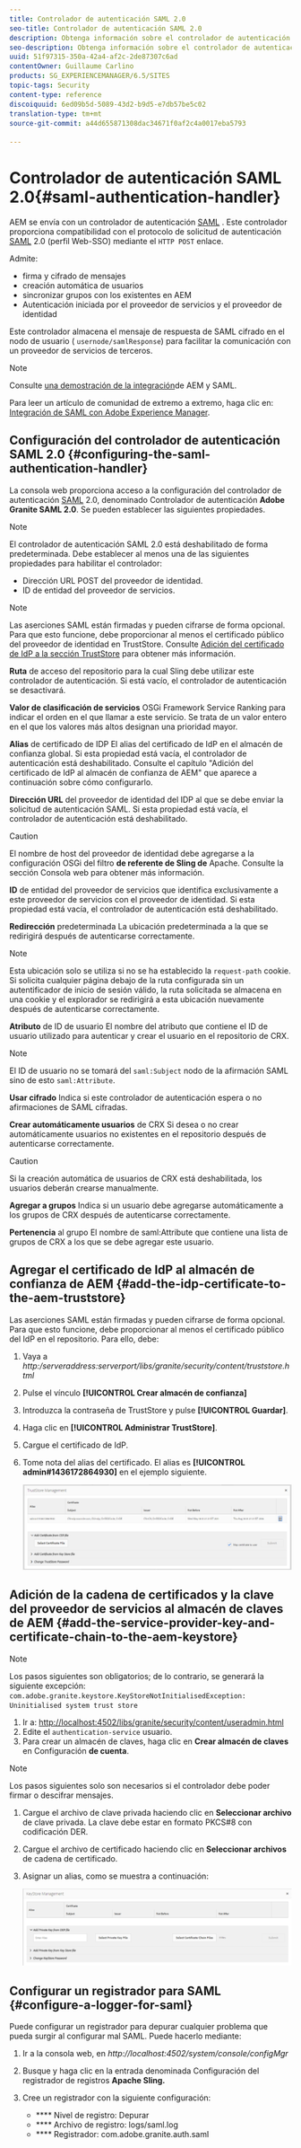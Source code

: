 ```yaml
---
title: Controlador de autenticación SAML 2.0
seo-title: Controlador de autenticación SAML 2.0
description: Obtenga información sobre el controlador de autenticación SAML 2.0 en AEM.
seo-description: Obtenga información sobre el controlador de autenticación SAML 2.0 en AEM.
uuid: 51f97315-350a-42a4-af2c-2de87307c6ad
contentOwner: Guillaume Carlino
products: SG_EXPERIENCEMANAGER/6.5/SITES
topic-tags: Security
content-type: reference
discoiquuid: 6ed09b5d-5089-43d2-b9d5-e7db57be5c02
translation-type: tm+mt
source-git-commit: a44d655871308dac34671f0af2c4a0017eba5793

---
```



# Controlador de autenticación SAML 2.0{#saml-authentication-handler}

AEM se envía con un controlador de autenticación [SAML](http://saml.xml.org/saml-specifications) . Este controlador proporciona compatibilidad con el protocolo de solicitud de autenticación [SAML](http://saml.xml.org/saml-specifications) 2.0 (perfil Web-SSO) mediante el `HTTP POST` enlace.

Admite:

* firma y cifrado de mensajes
* creación automática de usuarios
* sincronizar grupos con los existentes en AEM
* Autenticación iniciada por el proveedor de servicios y el proveedor de identidad

Este controlador almacena el mensaje de respuesta de SAML cifrado en el nodo de usuario ( `usernode/samlResponse`) para facilitar la comunicación con un proveedor de servicios de terceros.

>[!NOTE]
>
>Consulte [una demostración de la integración](https://helpx.adobe.com/cq/kb/saml-demo.html)de AEM y SAML.
>
>Para leer un artículo de comunidad de extremo a extremo, haga clic en: [Integración de SAML con Adobe Experience Manager](https://helpx.adobe.com/experience-manager/using/aem63_saml.html).

## Configuración del controlador de autenticación SAML 2.0 {#configuring-the-saml-authentication-handler}

La consola [](/help/sites-deploying/configuring-osgi.md) web proporciona acceso a la configuración del controlador de autenticación [SAML](http://saml.xml.org/saml-specifications) 2.0, denominado Controlador de autenticación **Adobe Granite SAML 2.0**. Se pueden establecer las siguientes propiedades.

>[!NOTE]
>
>El controlador de autenticación SAML 2.0 está deshabilitado de forma predeterminada. Debe establecer al menos una de las siguientes propiedades para habilitar el controlador:
>
>* Dirección URL POST del proveedor de identidad.
>* ID de entidad del proveedor de servicios.
>



>[!NOTE]
>
>Las aserciones SAML están firmadas y pueden cifrarse de forma opcional. Para que esto funcione, debe proporcionar al menos el certificado público del proveedor de identidad en TrustStore. Consulte [Adición del certificado de IdP a la sección TrustStore](/help/sites-administering/saml-2-0-authenticationhandler.md#add-the-idp-certificate-to-the-aem-truststore) para obtener más información.

**Ruta** de acceso del repositorio para la cual Sling debe utilizar este controlador de autenticación. Si está vacío, el controlador de autenticación se desactivará.

**Valor de clasificación de servicios** OSGi Framework Service Ranking para indicar el orden en el que llamar a este servicio. Se trata de un valor entero en el que los valores más altos designan una prioridad mayor.

**Alias** de certificado de IDP El alias del certificado de IdP en el almacén de confianza global. Si esta propiedad está vacía, el controlador de autenticación está deshabilitado. Consulte el capítulo &quot;Adición del certificado de IdP al almacén de confianza de AEM&quot; que aparece a continuación sobre cómo configurarlo.

**Dirección URL** del proveedor de identidad del IDP al que se debe enviar la solicitud de autenticación SAML. Si esta propiedad está vacía, el controlador de autenticación está deshabilitado.

>[!CAUTION]
>
>El nombre de host del proveedor de identidad debe agregarse a la configuración OSGi del filtro **de referente de Sling de** Apache. Consulte la sección Consola [](/help/sites-deploying/configuring-osgi.md) web para obtener más información.

**ID** de entidad del proveedor de servicios que identifica exclusivamente a este proveedor de servicios con el proveedor de identidad. Si esta propiedad está vacía, el controlador de autenticación está deshabilitado.

**Redirección** predeterminada La ubicación predeterminada a la que se redirigirá después de autenticarse correctamente.

>[!NOTE]
>
>Esta ubicación solo se utiliza si no se ha establecido la `request-path` cookie. Si solicita cualquier página debajo de la ruta configurada sin un autentificador de inicio de sesión válido, la ruta solicitada se almacena en una cookie
>y el explorador se redirigirá a esta ubicación nuevamente después de autenticarse correctamente.

**Atributo** de ID de usuario El nombre del atributo que contiene el ID de usuario utilizado para autenticar y crear el usuario en el repositorio de CRX.

>[!NOTE]
>
>El ID de usuario no se tomará del `saml:Subject` nodo de la afirmación SAML sino de esto `saml:Attribute`.

**Usar cifrado** Indica si este controlador de autenticación espera o no afirmaciones de SAML cifradas.

**Crear automáticamente usuarios** de CRX Si desea o no crear automáticamente usuarios no existentes en el repositorio después de autenticarse correctamente.

>[!CAUTION]
>
>Si la creación automática de usuarios de CRX está deshabilitada, los usuarios deberán crearse manualmente.

**Agregar a grupos** Indica si un usuario debe agregarse automáticamente a los grupos de CRX después de autenticarse correctamente.

**Pertenencia** al grupo El nombre de saml:Attribute que contiene una lista de grupos de CRX a los que se debe agregar este usuario.

## Agregar el certificado de IdP al almacén de confianza de AEM {#add-the-idp-certificate-to-the-aem-truststore}

Las aserciones SAML están firmadas y pueden cifrarse de forma opcional. Para que esto funcione, debe proporcionar al menos el certificado público del IdP en el repositorio. Para ello, debe:

1. Vaya a *http:/serveraddress:serverport/libs/granite/security/content/truststore.html*
1. Pulse el vínculo **[!UICONTROL Crear almacén de confianza]**
1. Introduzca la contraseña de TrustStore y pulse **[!UICONTROL Guardar]**.
1. Haga clic en **[!UICONTROL Administrar TrustStore]**.
1. Cargue el certificado de IdP.
1. Tome nota del alias del certificado. El alias es **[!UICONTROL admin#1436172864930]** en el ejemplo siguiente.

   ![chlimage_1-372](assets/chlimage_1-372.png)

## Adición de la cadena de certificados y la clave del proveedor de servicios al almacén de claves de AEM {#add-the-service-provider-key-and-certificate-chain-to-the-aem-keystore}

>[!NOTE]
>
>Los pasos siguientes son obligatorios; de lo contrario, se generará la siguiente excepción: `com.adobe.granite.keystore.KeyStoreNotInitialisedException: Uninitialised system trust store`

1. Ir a: [http://localhost:4502/libs/granite/security/content/useradmin.html](http://localhost:4502/libs/granite/security/content/useradmin.html)
1. Edite el `authentication-service` usuario.
1. Para crear un almacén de claves, haga clic en **Crear almacén de claves** en Configuración **de cuenta**.

>[!NOTE]
>
>Los pasos siguientes solo son necesarios si el controlador debe poder firmar o descifrar mensajes.

1. Cargue el archivo de clave privada haciendo clic en **Seleccionar archivo** de clave privada. La clave debe estar en formato PKCS#8 con codificación DER.
1. Cargue el archivo de certificado haciendo clic en **Seleccionar archivos** de cadena de certificado.
1. Asignar un alias, como se muestra a continuación:

   ![chlimage_1-373](assets/chlimage_1-373.png)

## Configurar un registrador para SAML {#configure-a-logger-for-saml}

Puede configurar un registrador para depurar cualquier problema que pueda surgir al configurar mal SAML. Puede hacerlo mediante:

1. Ir a la consola web, en *http://localhost:4502/system/console/configMgr*
1. Busque y haga clic en la entrada denominada Configuración del registrador de registros **Apache Sling.**
1. Cree un registrador con la siguiente configuración:

   * **** Nivel de registro: Depurar
   * **** Archivo de registro: logs/saml.log
   * **** Registrador: com.adobe.granite.auth.saml

